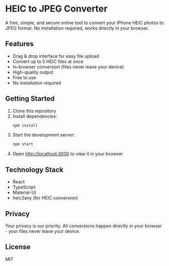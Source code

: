 # HEIC to JPEG Converter

A free, simple, and secure online tool to convert your iPhone HEIC photos to JPEG format. No installation required, works directly in your browser.

## Features

- Drag & drop interface for easy file upload
- Convert up to 5 HEIC files at once
- In-browser conversion (files never leave your device)
- High-quality output
- Free to use
- No installation required

## Getting Started

1. Clone this repository
2. Install dependencies:
   ```bash
   npm install
   ```
3. Start the development server:
   ```bash
   npm start
   ```
4. Open [http://localhost:3000](http://localhost:3000) to view it in your browser

## Technology Stack

- React
- TypeScript
- Material-UI
- heic2any (for HEIC conversion)

## Privacy

Your privacy is our priority. All conversions happen directly in your browser - your files never leave your device.

## License

MIT 
